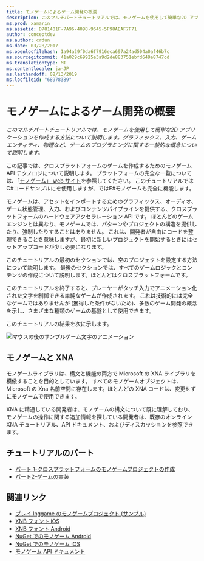 ```yaml
---
title: モノゲームによるゲーム開発の概要
description: このマルチパートチュートリアルでは、モノゲームを使用して簡単な2D アプリケーションを作成する方法について説明します。  グラフィックス、入力、ゲームエンティティ、物理など、ゲームのプログラミングに関する一般的な概念について説明します。
ms.prod: xamarin
ms.assetid: D781401F-7A96-4098-9645-5F98AEAF7F71
author: conceptdev
ms.author: crdun
ms.date: 03/28/2017
ms.openlocfilehash: 1a94a29f0da6f7916eca697a24ad504a0af46b7c
ms.sourcegitcommit: 41a029c69925e3a9d2de883751ebfd649e8747cd
ms.translationtype: MT
ms.contentlocale: ja-JP
ms.lasthandoff: 08/13/2019
ms.locfileid: "68978389"
---
```

# <a name="introduction-to-game-development-with-monogame"></a>モノゲームによるゲーム開発の概要

_このマルチパートチュートリアルでは、モノゲームを使用して簡単な2D アプリケーションを作成する方法について説明します。グラフィックス、入力、ゲームエンティティ、物理など、ゲームのプログラミングに関する一般的な概念について説明します。_

この記事では、クロスプラットフォームのゲームを作成するためのモノゲーム API テクノロジについて説明します。 プラットフォームの完全な一覧については、「[モノゲーム」 web サイト](http://www.monogame.net/)を参照してください。 このチュートリアルではC#コードサンプルにを使用しますが、ではF#モノゲームも完全に機能します。

モノゲームは、アセットをインポートするためのグラフィックス、オーディオ、ゲーム状態管理、入力、およびコンテンツパイプラインを提供する、クロスプラットフォームのハードウェアアクセラレーション API です。 ほとんどのゲームエンジンとは異なり、モノゲームでは、パターンやプロジェクトの構造を提供したり、強制したりすることはありません。  これは、開発者が自由にコードを整理できることを意味しますが、最初に新しいプロジェクトを開始するときにはセットアップコードが少し必要になります。

このチュートリアルの最初のセクションでは、空のプロジェクトを設定する方法について説明します。 最後のセクションでは、すべてのゲームロジックとコンテンツの作成について説明します。ほとんどはクロスプラットフォームです。

このチュートリアルを終了すると、プレーヤーがタッチ入力でアニメーション化された文字を制御できる単純なゲームが作成されます。  これは技術的には完全なゲームではありませんが (獲得した条件がないため)、多数のゲーム開発の概念を示し、さまざまな種類のゲームの基盤として使用できます。

このチュートリアルの結果を次に示します。

![マウスの後のサンプルゲーム文字のアニメーション](images/image1.gif)

## <a name="monogame-and-xna"></a>モノゲームと XNA

モノゲームライブラリは、構文と機能の両方で Microsoft の XNA ライブラリを模倣することを目的としています。  すべてのモノゲームオブジェクトは、Microsoft の Xna 名前空間に存在します。ほとんどの XNA コードは、変更せずにモノゲームで使用できます。

XNA に精通している開発者は、モノゲームの構文について既に理解しており、モノゲームの操作に関する追加情報を探している開発者は、既存のオンライン XNA チュートリアル、API ドキュメント、およびディスカッションを参照できます。

## <a name="walkthrough-parts"></a>チュートリアルのパート

- [パート 1-クロスプラットフォームのモノゲームプロジェクトの作成](~/graphics-games/monogame/introduction/part1.md)
- [パート2–ゲームの実装](~/graphics-games/monogame/introduction/part2.md)

## <a name="related-links"></a>関連リンク

- [プレイ Inggame のモノゲームプロジェクト (サンプル)](https://docs.microsoft.com/samples/xamarin/mobile-samples/walkinggamemg/)
- [XNB フォント iOS](https://github.com/mono/CocosSharp/tree/master/Samples/GameStarterKit/GameStarterKit/Content/fonts)
- [XNB フォント Android](https://github.com/mono/CocosSharp/tree/master/Samples/GameStarterKit/GameStarterKit/Assets/Content/fonts)
- [NuGet でのモノゲーム Android](https://www.nuget.org/packages/MonoGame.Framework.Android/)
- [NuGet でのモノゲーム iOS](https://www.nuget.org/packages/MonoGame.Framework.iOS/)
- [モノゲーム API ドキュメント](http://www.monogame.net/documentation/?page=main)
